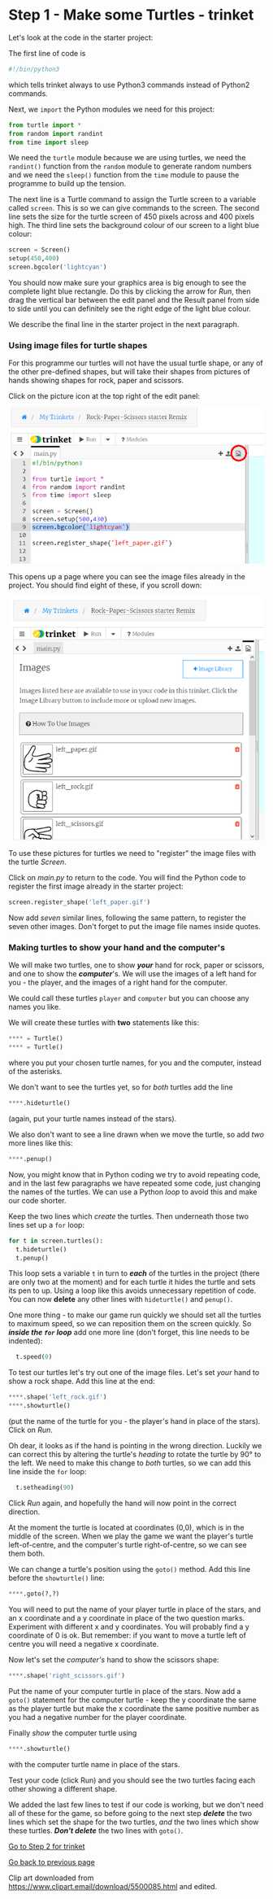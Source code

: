 # Step 1 - Make some Turtles - trinket

Let's look at the code in the starter project:

The first line of code is

```python
#!/bin/python3
```

which tells trinket always to use Python3 commands instead of Python2 commands.

Next, we ```import``` the Python modules we need for this project:

```python
from turtle import *
from random import randint
from time import sleep
```

We need the ```turtle``` module because we are using turtles, we need the ```randint()``` function from the ```random``` module to generate random numbers and we need the ```sleep()``` function from the ```time``` module to pause the programme to build up the tension.

The next line is a Turtle command to assign the Turtle screen to a variable called ```screen```. This is so we can give commands to the screen. The second line sets the size for the turtle screen of 450 pixels across and 400 pixels high. The third line sets the background colour of our screen to a light blue colour:

```python
screen = Screen()
setup(450,400)
screen.bgcolor('lightcyan')
```

You should now make sure your graphics area is big enough to see the complete light blue rectangle. Do this by clicking the arrow for *Run*, then drag the vertical bar between the edit panel and the Result panel from side to side until you can definitely see the right edge of the light blue colour.

We describe the final line in the starter project in the next paragraph.

### Using image files for turtle shapes

For this programme our turtles will not have the usual turtle shape, or any of the other pre-defined shapes, but will take their shapes from pictures of hands showing shapes for rock, paper and scissors.

Click on the picture icon at the top right of the edit panel:

![Looking at the project images](trinket_images.png "Graphic showing the location of the Images icon")

This opens up a page where you can see the image files already in the project. You should find eight of these, if you scroll down:

![Images in the project](trinket_images2.png "Graphic showing the list the Images in the project")

To use these pictures for turtles we need to "register" the image files with the turtle *Screen*.

Click on *main.py* to return to the code. You will find the Python code to register the first image already in the starter project:

```python
screen.register_shape('left_paper.gif')
```

Now add *seven* similar lines, following the same pattern, to register the seven other images. Don't forget to put the image file names inside quotes.

### Making turtles to show your hand and the computer's

We will make two turtles, one to show ***your*** hand for rock, paper or scissors, and one to show the ***computer***'s. We will use the images of a left hand for you - the player, and the images of a right hand for the computer.

We could call these turtles ```player``` and ```computer``` but you can choose any names you like.

We will create these turtles with **two** statements like this:

```python
**** = Turtle()
**** = Turtle()
```

where you put your chosen turtle names, for you and the computer, instead of the asterisks.

We don't want to see the turtles yet, so for *both* turtles add the line

```python
****.hideturtle()
```

(again, put your turtle names instead of the stars).

We also don't want to see a line drawn when we move the turtle, so add *two* more lines like this:

```python
****.penup()
```

Now, you might know that in Python coding we try to avoid repeating code, and in the last few paragraphs we have repeated some code, just changing the names of the turtles. We can use a Python *loop* to avoid this and make our code shorter.

Keep the two lines which *create* the turtles. Then underneath  those two lines set up a ```for``` loop:

```python
for t in screen.turtles():
  t.hideturtle()
  t.penup()
```

This loop sets a variable ```t``` in turn to ***each*** of the turtles in the project (there are only two at the moment) and for each turtle it hides the turtle and sets its pen to up. Using a loop like this avoids unnecessary repetition of code. You can now **delete** any other lines with ```hideturtle()``` and ```penup()```.

One more thing - to make our game run quickly we should set all the turtles to maximum speed, so we can reposition them on the screen quickly. So ***inside the ```for``` loop*** add one more line (don't forget, this line needs to be indented):

```python
  t.speed(0)
```

To test our turtles let's try out one of the image files. Let's set *your* hand to show a rock shape. Add this line at the end:

```python
****.shape('left_rock.gif')
****.showturtle()
```

(put the name of the turtle for you - the player's hand in place of the stars). Click on *Run*.

Oh dear, it looks as if the hand is pointing in the wrong direction. Luckily we can correct this by altering the turtle's *heading* to rotate the turtle by 90° to the left. We need to make this change to *both* turtles, so we can add this line inside the ```for``` loop:

```python
  t.setheading(90)
```

Click *Run* again, and hopefully the hand will now point in the correct direction.

At the moment the turtle is located at coordinates (0,0), which is in the middle of the screen. When we play the game we want the player's turtle left-of-centre, and the computer's turtle right-of-centre, so we can see them both.

We can change a turtle's position using the ```goto()``` method. Add this line before the ```showturtle()``` line:

```python
****.goto(?,?)
```

You will need to put the name of your player turtle in place of the stars, and an x coordinate and a y coordinate in place of the two question marks. Experiment with different x and y coordinates. You will probably find a y coordinate of 0 is ok. But remember: if you want to move a turtle left of centre you will need a negative x coordinate.

Now let's set the *computer's* hand to show the scissors shape:

```python
****.shape('right_scissors.gif')
```

Put the name of your computer turtle in place of the stars. Now add a ```goto()``` statement for the computer turtle - keep the y coordinate the same as the player turtle but make the x coordinate the same positive number as you had a negative number for the player coordinate.

Finally *show* the computer turtle using

```python
****.showturtle()
```

with the computer turtle name in place of the stars.

Test your code (click Run) and you should see the two turtles facing each other showing a different shape.

We added the last few lines to test if our code is working, but we don't need all of these for the game, so before going to the next step ***delete*** the two lines which set the shape for the two turtles, *and* the two lines which show these turtles. ***Don't delete*** the two lines with ```goto()```.

[Go to Step 2 for trinket](../Step2-Choose-the-shape-trinket)

[Go back to previous page](../README.md)

Clip art downloaded from https://www.clipart.email/download/5500085.html and edited.
